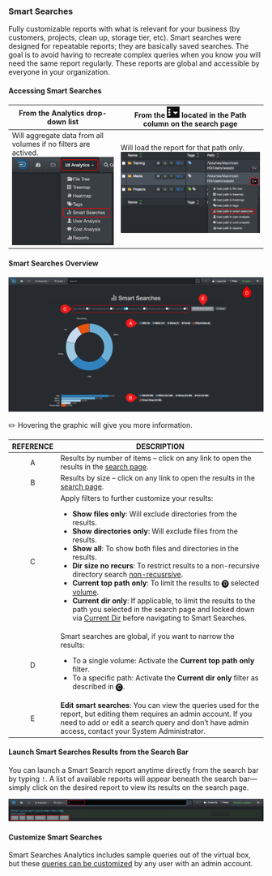 <p id="smart_searches"></p>

### Smart Searches

Fully customizable reports with what is relevant for your business (by customers, projects, clean up, storage tier, etc). Smart searches were designed for repeatable reports; they are basically saved searches. The goal is to avoid having to recreate complex queries when you know you will need the same report regularly. These reports are global and accessible by everyone in your organization.

#### Accessing Smart Searches

| From the **Analytics** drop-down list | From the <img src="images/icon_more.png" width="25"> located in the Path column on the search page |
| --- | --- |
| Will aggregate data from all volumes if no filters are actived.<br> <img src="images/analytics_select_smart_searches.png" width="300"> | Will load the report for that path only.<br><img src="images/image_analytics_smart_searches_access_via_results_pane_20230215.png" width="600"> |



#### Smart Searches Overview

![Image: Smart Searches Report Overview](images/analytics_smart_searches_2025.png)

✏️ Hovering the graphic will give you more information.

| REFERENCE | DESCRIPTION |
| :---: | --- |
| A | Results by number of items – click on any link to open the results in the [search page](#search_page). |
| B | Results by size – click on any link to open the results in the [search page](#search_page). |
| C | Apply filters to further customize your results:<ul><li>**Show files only**: Will exclude directories from the results.</li><li>**Show directories only**: Will exclude files from the results.</li><li>**Show all**: To show both files and directories in the results.</li><li>**Dir size no recurs**: To restrict results to a non-recursive directory search [non-recusrsive](#recursive).</li><li>**Current top path only**: To limit the results to 🅓 selected [volume](#volume).</li><li>**Current dir only**: If applicable, to limit the results to the path you selected in the search page and locked down via [Current Dir](#current_dir) before navigating to Smart Searches.</li></ul> |
| D | Smart searches are global, if you want to narrow the results:<ul><li>To a single volume: Activate the **Current top path only** filter.</li><li>To a specific path: Activate the **Current dir only** filter as described in 🅒. |
| E | **Edit smart searches**: You can view the queries used for the report, but editing them requires an admin account. If you need to add or edit a search query and don’t have admin access, contact your System Administrator. |

#### Launch Smart Searches Results from the Search Bar

You can launch a Smart Search report anytime directly from the search bar by typing `!`. A list of available reports will appear beneath the search bar—simply click on the desired report to view its results on the search page.

![Image: Launching Smart Searches from the Search Bar](images/analytics_smart_searches_launch_from_search_bar.png)

<p id="smart_searches_customize"></p>

#### Customize Smart Searches

Smart Searches Analytics includes sample queries out of the virtual box, but these [queries can be customized](https://docs.diskoverdata.com/diskover_setup_and_config_guide/#smart-searches) by any user with an admin account.

